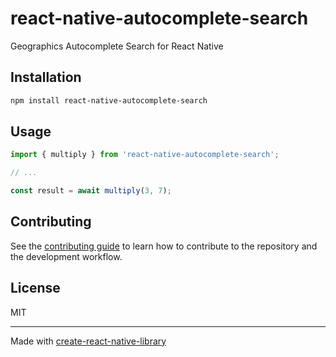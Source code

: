 # react-native-autocomplete-search

Geographics Autocomplete Search for React Native

## Installation

```sh
npm install react-native-autocomplete-search
```

## Usage


```js
import { multiply } from 'react-native-autocomplete-search';

// ...

const result = await multiply(3, 7);
```


## Contributing

See the [contributing guide](CONTRIBUTING.md) to learn how to contribute to the repository and the development workflow.

## License

MIT

---

Made with [create-react-native-library](https://github.com/callstack/react-native-builder-bob)
